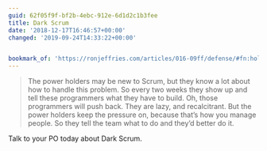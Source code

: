 ```yaml
---
guid: 62f05f9f-bf2b-4ebc-912e-6d1d2c1b3fee
title: Dark Scrum
date: '2018-12-17T16:46:57+00:00'
changed: '2019-09-24T14:33:22+00:00'


bookmark_of: 'https://ronjeffries.com/articles/016-09ff/defense/#fn:holders'
---
```


> The power holders may be new to Scrum, but they know a lot about how to handle this problem. So every two weeks they show up and tell these programmers what they have to build. Oh, those programmers will push back. They are lazy, and recalcitrant. But the power holders keep the pressure on, because that’s how you manage people. So they tell the team what to do and they’d better do it.

Talk to your PO today about Dark Scrum. 
